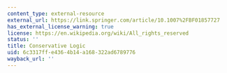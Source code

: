 ```yaml
---
content_type: external-resource
external_url: https://link.springer.com/article/10.1007%2FBF01857727
has_external_license_warning: true
license: https://en.wikipedia.org/wiki/All_rights_reserved
status: ''
title: Conservative Logic
uid: 6c3317ff-e436-4b14-a168-322ad6789776
wayback_url: ''
---
```


